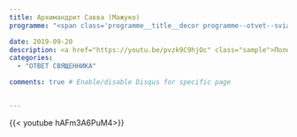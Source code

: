 ```yaml
---
title: Архимандрит Савва (Мажуко)
programme: "<span class='programme__title__decor programme--otvet--sviachenika'><a class='programme_link' href='/categories/%d0%be%d1%82%d0%b2%d0%b5%d1%82-%d1%81%d0%b2%d1%8f%d1%89%d0%b5%d0%bd%d0%bd%d0%b8%d0%ba%d0%b0'>Ответ Священника</a>"

date: 2019-09-20
description: <a href="https://youtu.be/pvzk9C9hjOc" class="sample">Полный выпуск</a>
categories:
  - "ОТВЕТ СВЯЩЕННИКА"

comments: true # Enable/disable Disqus for specific page


---
```


{{< youtube hAFm3A6PuM4>}}


<!--more-->
